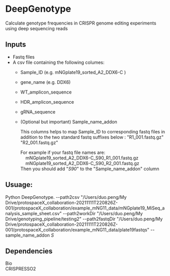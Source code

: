 # DeepGenotype
Calculate genotype frequencies in CRISPR genome editing experiments using deep sequencing reads

## Inputs
- Fastq files
- A csv file containing the following columes:
  - Sample_ID (e.g. mNGplate19_sorted_A2_DDX6-C )
  - gene_name (e.g. DDX6)
  - WT_amplicon_sequence
  - HDR_amplicon_sequence
  - gRNA_sequence
  - (Optional but important) Sample_name_addon    
    
      This columns helps to map Sample_ID to corresponding fastq files in addition to the two standard fastq suffixes below :
      "R1_001.fastq.gz"
      "R2_001.fastq.gz"
      
      For example if your fastq file names are:  
      &nbsp;&nbsp;&nbsp; mNGplate19_sorted_A2_DDX6-C_S90_R1_001.fastq.gz  
      &nbsp;&nbsp;&nbsp; mNGplate19_sorted_A2_DDX6-C_S90_R2_001.fastq.gz  
      Then you should add "_S90_" to the "Sample_name_addon" column

## Usuage:
Python DeepGenotype.
--path2csv "/Users/duo.peng/My Drive/protospaceX_collaboration-20211111T220826Z-001/protospaceX_collaboration/example_mNG11_data/mNGplate19_MiSeq_analysis_sample_sheet.csv" 
--path2workDir "/Users/duo.peng/My Drive/genotyping_pipeline/testing2" 
--path2fastqDir "/Users/duo.peng/My Drive/protospaceX_collaboration-20211111T220826Z-001/protospaceX_collaboration/example_mNG11_data/plate19fastqs" 
--sample_name_addon _S_
## Dependencies
Bio   
CRISPRESSO2
  
